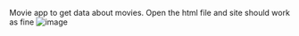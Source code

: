 Movie app to get data about movies.
Open the html file and site should work as fine
![image](https://github.com/user-attachments/assets/5dc406ff-e996-47b8-9ac9-2bb3cfd1cef7)
  
